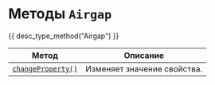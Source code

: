 # Методы `Airgap`
{{ desc_type_method("Airgap") }}

| Метод                                | Описание                           |
|--------------------------------------|------------------------------------|
| [`changeProperty()`](./changeProperty.md) | Изменяет значение свойства. |
